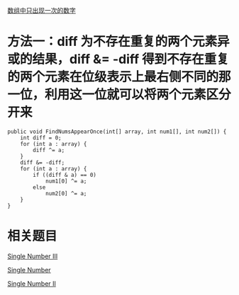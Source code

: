 [数组中只出现一次的数字](https://www.nowcoder.com/practice/8b3b95850edb4115918ecebdf1b4d222?tpId=13&tqId=11192&tPage=1&rp=1&ru=/ta/coding-interviews&qru=/ta/coding-interviews/question-ranking&from=cyc_github)

# 方法一：diff 为不存在重复的两个元素异或的结果，diff &= -diff 得到不存在重复的两个元素在位级表示上最右侧不同的那一位，利用这一位就可以将两个元素区分开来

    public void FindNumsAppearOnce(int[] array, int num1[], int num2[]) {
        int diff = 0;
        for (int a : array) {
            diff ^= a;
        }
        diff &= -diff;
        for (int a : array) {
            if ((diff & a) == 0)
                num1[0] ^= a;
            else
                num2[0] ^= a;
        }
    }

# 相关题目

[Single Number III](https://leetcode.com/problems/single-number-iii/)

[Single Number](https://leetcode.com/problems/single-number/)

[Single Number II](https://leetcode.com/problems/single-number-ii/)
